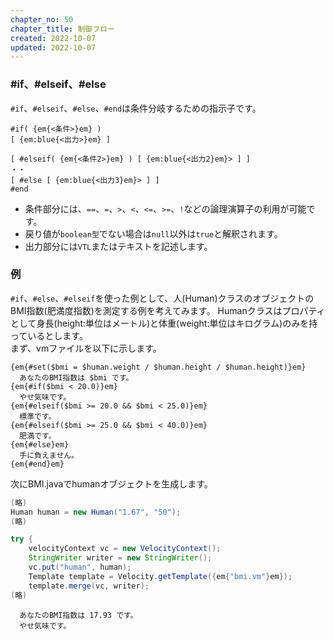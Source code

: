 ```yaml
---
chapter_no: 50
chapter_title: 制御フロー
created: 2022-10-07
updated: 2022-10-07
---
```

### #if、#elseif、#else
`#if`、`#elseif`、`#else`、`#end`は条件分岐するための指示子です。  

```syntax
#if( {em{<条件>}em} )
[ {em:blue{<出力>}em} ]

[ #elseif( {em{<条件2>}em} ) [ {em:blue{<出力2}em}> ] ]
・・
[ #else [ {em:blue{<出力3}em}> ] ]
#end
```
- 条件部分には、`==`、`=`、`>`、`<`、`<=`、`>=`、`!`などの論理演算子の利用が可能です。
- 戻り値が`boolean型`でない場合は`null`以外は`true`と解釈されます。
- 出力部分には`VTL`またはテキストを記述します。

### 例
`#if`、`#else`、`#elseif`を使った例として、人(Human)クラスのオブジェクトのBMI指数(肥満度指数)を測定する例を考えてみます。   Humanクラスはプロパティとして身長(height:単位はメートル)と体重(weight:単位はキログラム)のみを持っているとします。  
まず、vmファイルを以下に示します。

```:bmi.vm
{em{#set($bmi = $human.weight / $human.height / $human.height)}em}
  あなたのBMI指数は $bmi です。
{em{#if($bmi < 20.0)}em}
  やせ気味です。
{em{#elseif($bmi >= 20.0 && $bmi < 25.0)}em}
  標準です。
{em{#elseif($bmi >= 25.0 && $bmi < 40.0)}em}
  肥満です。
{em{#else}em}
  手に負えません。
{em{#end}em}
```

次にBMI.javaでhumanオブジェクトを生成します。

```:BMI.java
(略)
Human human = new Human("1.67", "50");
(略)

try {
    velocityContext vc = new VelocityContext();
    StringWriter writer = new StringWriter();
    vc.put("human", human);
    Template template = Velocity.getTemplate({em{"bmi.vm"}em});
    template.merge(vc, writer);
(略)
```

```output:出力結果
  あなたのBMI指数は 17.93 です。
  やせ気味です。
```

